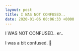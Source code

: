 ```yaml
---
layout: post
title: I WAS NOT CONFUSED..
date: 2020-01-06 00:06:33 +0000
---
```


I WAS NOT CONFUSED..
er..

I was a bit confused. 🤔

